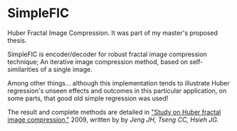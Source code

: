 SimpleFIC
=========

Huber Fractal Image Compression. It was part of my master's proposed thesis.

SimpleFIC is encoder/decoder for robust fractal image compression technique; An iterative image compression method, based on self-similarities of a single image.

Among other things... although this implementation tends to illustrate Huber regression's unseen effects and outcomes in this particular application, on some parts, that good old simple regression was used!

The result and complete methods are detailed in ["Study on Huber fractal image compression,"](http://www.ncbi.nlm.nih.gov/pubmed/19336305) 2009, written by by *Jeng JH, Tseng CC, Hsieh JG*.

